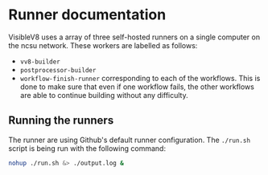 # Runner documentation

VisibleV8 uses a array of three self-hosted runners on a single computer on the ncsu network. These workers are labelled as follows:
- `vv8-builder`
- `postprocessor-builder`
- `workflow-finish-runner`
corresponding to each of the workflows. This is done to make sure that even if one workflow fails, the other workflows are able to continue building without any difficulty.

## Running the runners

The runner are using Github's default runner configuration. The `./run.sh` script is being run with the following command:

```sh
nohup ./run.sh &> ./output.log &
```
